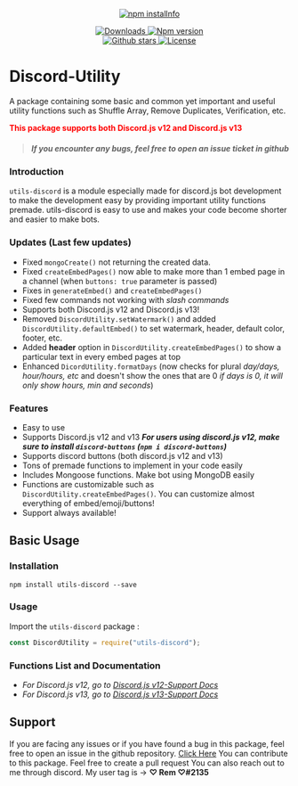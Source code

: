 <div align="center">
    <p>
        <a href="https://nodei.co/npm/utils-discord/"><img src="https://nodei.co/npm/utils-discord.png?downloads=true&stars=true" alt="npm installnfo" /></a>
    </p>
  <p>
    <a href="https://www.npmjs.com/package/utils-discord">
<img src="https://img.shields.io/npm/dt/utils-discord?color=CC3534&logo=npm&style=for-the-badge" alt="Downloads">
</a>

<a href="https://www.npmjs.com/package/utils-discord">
<img src="https://img.shields.io/npm/v/utils-discord?color=red&label=Version&logo=npm&style=for-the-badge" alt="Npm version">
</a>

<br>

<a href="https://github.com/Ronak0020/discord-utility">
<img src="https://img.shields.io/github/stars/Ronak0020/discord-utility?color=333&logo=github&style=for-the-badge" alt="Github stars">
</a>

<a href="https://github.com/Ronak0020/discord-utility/blob/master/LICENSE">
<img src="https://img.shields.io/github/license/Ronak0020/discord-utility?color=6e5494&logo=github&style=for-the-badge" alt="License">
</a>
  </p>
</div>

# Discord-Utility

A package containing some basic and common yet important and useful utility functions such as Shuffle Array, Remove Duplicates, Verification, etc. <p style="color:red">**This package supports both Discord.js v12 and Discord.js v13**</p>

> ##### If you encounter any bugs, feel free to open an issue ticket in github

### Introduction

`utils-discord` is a module especially made for discord.js bot development to make the development easy by providing important utility functions premade. utils-discord is easy to use and makes your code become shorter and easier to make bots.

### Updates (Last few updates)
- Fixed `mongoCreate()` not returning the created data.
- Fixed `createEmbedPages()` now able to make more than 1 embed page in a channel (when `buttons: true` parameter is passed)
- Fixes in `generateEmbed()` and `createEmbedPages()`
- Fixed few commands not working with *slash commands*
- Supports both Discord.js v12 and Discord.js v13!
- Removed `DiscordUtility.setWatermark()` and added `DiscordUtility.defaultEmbed()` to set watermark, header, default color, footer, etc.
- Added **header** option in `DiscordUtility.createEmbedPages()` to show a particular text in every embed pages at top
- Enhanced `DicordUtility.formatDays` (now checks for plural *day/days, hour/hours, etc* and doesn't show the ones that are 0 *if days is 0, it will only show hours, min and seconds*)

### Features

- Easy to use
- Supports Discord.js v12 and v13 _**For users using discord.js v12, make sure to install `discord-buttons` (`npm i discord-buttons`)**_
- Supports discord buttons (both discord.js v12 and v13)
- Tons of premade functions to implement in your code easily
- Includes Mongoose functions. Make bot using MongoDB easily
- Functions are customizable such as `DiscordUtility.createEmbedPages()`. You can customize almost everything of embed/emoji/buttons!
- Support always available!

## Basic Usage

### Installation

```npm install utils-discord --save```

### Usage

Import the `utils-discord` package :
```js
const DiscordUtility = require("utils-discord");
```

### Functions List and Documentation

- *For Discord.js v12, go to [Discord.js v12-Support Docs](v12/README.md#functionslist)*
- *For Discord.js v13, go to [Discord.js v13-Support Docs](v13/README.md#functionslist)*


## Support

If you are facing any issues or if you have found a bug in this package, feel free to open an issue in the github repository. [Click Here](https://github.com/Ronak0020/discord-utility/issues)
You can contribute to this package. Feel free to create a pull request
You can also reach out to me through discord. My user tag is -> **♡ Rem ♡#2135**

